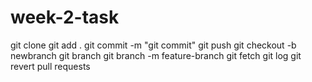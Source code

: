 # week-2-task

git clone <remote url>
git add .
git commit -m "git commit"
git push
git checkout -b newbranch
git branch
git branch -m feature-branch
git fetch
git log
git revert <commit hash>
pull requests